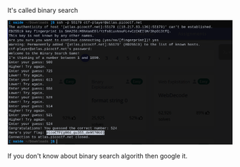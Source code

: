It's called binary search

![1746268008170](image/README/1746268008170.png)

If you don't know about binary search algorith then google it.
